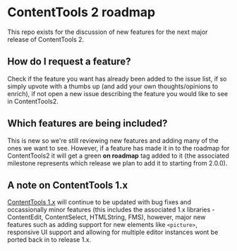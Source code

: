 # ContentTools 2 roadmap

This repo exists for the discussion of new features for the next major release of ContentTools 2. 

## How do I request a feature?

Check if the feature you want has already been added to the issue list, if so simply upvote with a thumbs up (and add your own thoughts/opinions to enrich), if not open a new issue describing the feature you would like to see in ContentTools2.

## Which features are being included?

This is new so we're still reviewing new features and adding many of the ones we want to see. However, if a feature has made it in to the roadmap for ContentTools2 it will get a green **on roadmap** tag added to it (the associated milestone represents which release we plan to add it to starting from 2.0.0).

## A note on ContentTools 1.x

[ContentTools 1.x](https://github.com/GetmeUK/ContentTools) will continue to be updated with bug fixes and occassionally minor features (this includes the associated 1.x libraries - ContentEdit, ContentSelect, HTMLString, FMS), however, major new features such as adding support for new elements like `<picture>`, responsive UI support and allowing for multiple editor instances wont be ported back in to release 1.x.
